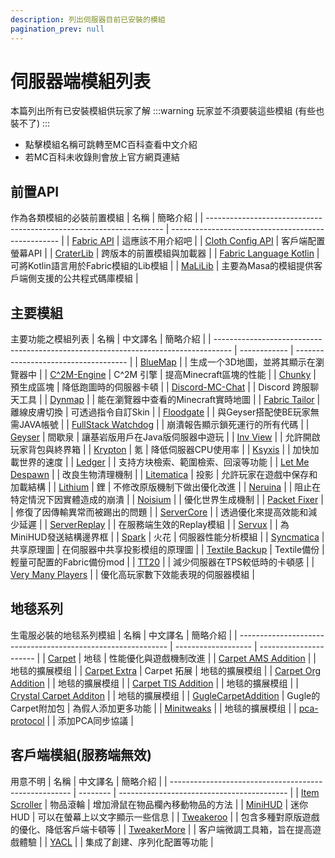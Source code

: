 ```yaml
---
description: 列出伺服器目前已安裝的模組
pagination_prev: null
---
```


# 伺服器端模組列表
本篇列出所有已安裝模組供玩家了解
:::warning 玩家並不須要裝這些模組 (有些也裝不了)
:::
* 點擊模組名稱可跳轉至MC百科查看中文介紹
* 若MC百科未收錄則會放上官方網頁連結

## 前置API
作為各類模組的必裝前置模組
| 名稱                                                                | 簡略介紹                                           |
| ------------------------------------------------------------------- | -------------------------------------------------- |
| [Fabric API](https://www.mcmod.cn/class/3124.html)                  | 這應該不用介紹吧                                   |
| [Cloth Config API](https://www.mcmod.cn/class/2346.html)            | 客戶端配置螢幕API                                  |
| [CraterLib](https://www.curseforge.com/minecraft/mc-mods/craterlib) | 跨版本的前置模組與加載器                           |
| [Fabric Language Kotlin](https://www.mcmod.cn/class/2126.html)      | 可將Kotlin語言用於Fabric模組的Lib模組              |
| [MaLiLib](https://www.mcmod.cn/class/2298.html)                     | 主要為Masa的模組提供客戶端側支援的公共程式碼庫模組 |

## 主要模組
主要功能之模組列表
| 名稱                                                                               | 中文譯名     | 簡略介紹                             |
| ---------------------------------------------------------------------------------- | ------------ | ------------------------------------ |
| [BlueMap](https://www.mcmod.cn/class/3461.html)                                    |              | 生成一个3D地圖，並將其顯示在瀏覽器中 |
| [C^2M-Engine](https://www.mcmod.cn/class/3511.html)                                | C^2M 引擎    | 提高Minecraft區塊的性能              |
| [Chunky](https://www.mcmod.cn/class/6239.html)                                     | 預生成區塊   | 降低跑圖時的伺服器卡頓               |
| [Discord-MC-Chat](https://blog.xujiayao.com/posts/4ba0a17a/#Setup-Discord-MC-Chat) |              | Discord 跨服聊天工具                 |
| [Dynmap](https://www.mcmod.cn/class/5796.html)                                     |              | 能在瀏覽器中查看的Minecraft實時地圖  |
| [Fabric Tailor](https://www.mcmod.cn/class/4879.html)                              | 離線皮膚切換 | 可透過指令自訂Skin                   |
| [Floodgate](https://wiki.geysermc.org/floodgate/)                                  |              | 與Geyser搭配使BE玩家無需JAVA帳號     |
| [FullStack Watchdog](https://www.mcmod.cn/class/10048.html)                        |              | 崩潰報告顯示鎖死運行的所有代碼       |
| [Geyser](https://www.mcmod.cn/class/9757.html)                                     | 間歇泉       | 讓基岩版用戶在Java版伺服器中遊玩     |
| [Inv View](https://www.mcmod.cn/class/5193.html)                                   |              | 允許開啟玩家背包與終界箱             |
| [Krypton](https://www.mcmod.cn/class/3399.html)                                    | 氪           | 降低伺服器CPU使用率                  |
| [Ksyxis](https://www.mcmod.cn/class/5104.html)                                     |              | 加快加載世界的速度                   |
| [Ledger](https://www.mcmod.cn/class/5389.html)                                     |              | 支持方块檢索、範圍檢索、回滚等功能   |
| [Let Me Despawn](https://www.mcmod.cn/class/7415.html)                             |              | 改良生物清理機制                     |
| [Litematica](https://www.mcmod.cn/class/2261.html)                                 | 投影         | 允許玩家在遊戲中保存和加載結構       |
| [Lithium](https://www.mcmod.cn/class/2292.html)                                    | 鋰           | 不修改原版機制下做出優化改進         |
| [Neruina](https://www.mcmod.cn/class/10051.html)                                   |              | 阻止在特定情況下因實體造成的崩潰     |
| [Noisium](https://www.mcmod.cn/class/12724.html)                                   |              | 優化世界生成機制                     |
| [Packet Fixer](https://www.mcmod.cn/class/12625.html)                              |              | 修復了因傳輸異常而被踢出的問題       |
| [ServerCore](https://www.mcmod.cn/class/6542.html)                                 |              | 透過優化來提高效能和減少延遲         |
| [ServerReplay](https://www.mcmod.cn/class/13949.html)                              |              | 在服務端生效的Replay模組             |
| [Servux](https://www.mcmod.cn/class/5219.html)                                     |              | 為MiniHUD發送結構邊界框              |
| [Spark](https://www.mcmod.cn/class/4073.html)                                      | 火花         | 伺服器性能分析模組                   |
| [Syncmatica](https://www.mcmod.cn/class/6842.html)                                 | 共享原理圖   | 在伺服器中共享投影模组的原理圖       |
| [Textile Backup](https://www.mcmod.cn/class/3314.html)                             | Textile備份  | 輕量可配置的Fabric備份mod            |
| [TT20](https://www.mcmod.cn/class/15530.html)                                      |              | 減少伺服器在TPS較低時的卡頓感        |
| [Very Many Players](https://www.mcmod.cn/class/6473.html)                          |              | 優化高玩家數下效能表現的伺服器模組   |

## 地毯系列
生電服必裝的地毯系列模組
| 名稱                                                         | 中文譯名            | 簡略介紹               |
| ------------------------------------------------------------ | ------------------- | ---------------------- |
| [Carpet](https://www.mcmod.cn/class/2361.html)               | 地毯                | 性能優化與遊戲機制改進 |
| [Carpet AMS Addition](https://www.mcmod.cn/class/8937.html)  |                     | 地毯的擴展模组        |
| [Carpet Extra](https://www.mcmod.cn/class/3325.html)         | Carpet 拓展         | 地毯的擴展模组         |
| [Carpet Org Addition](https://www.mcmod.cn/class/12237.html) |                     | 地毯的擴展模组         |
| [Carpet TIS Addition](https://www.mcmod.cn/class/5664.html)  |                     | 地毯的擴展模组         |
| [Crystal Carpet Additon](https://github.com/Crystal0404/CrystalCarpetAddition) |                     | 地毯的擴展模组 |
| [GugleCarpetAddition](https://www.mcmod.cn/class/7305.html)  | Gugle的Carpet附加包 | 為假人添加更多功能      |
| [Minitweaks](https://www.mcmod.cn/class/11510.html)          |                     | 地毯的擴展模组         |
| [pca-protocol](https://github.com/Fallen-Breath/pca-protocol) |                     | 添加PCA同步協議       |

## 客戶端模組(服務端無效)
用意不明
| 名稱                                                  | 中文譯名 | 簡略介紹                                   |
| ----------------------------------------------------- | -------- | ------------------------------------------ |
| [Item Scroller](https://www.mcmod.cn/class/1529.html) | 物品滾輪 | 增加滑鼠在物品欄內移動物品的方法           |
| [MiniHUD](https://www.mcmod.cn/class/2311.html)       | 迷你HUD  | 可以在螢幕上以文字顯示一些信息             |
| [Tweakeroo](https://www.mcmod.cn/class/2230.html)     |          | 包含多種對原版遊戲的優化、降低客戶端卡頓等 |
| [TweakerMore](https://www.mcmod.cn/class/5771.html)   |          | 客户端微調工具箱，旨在提高遊戲體驗         |
| [YACL](https://www.mcmod.cn/class/7883.html)          |          | 集成了創建、序列化配置等功能               |


